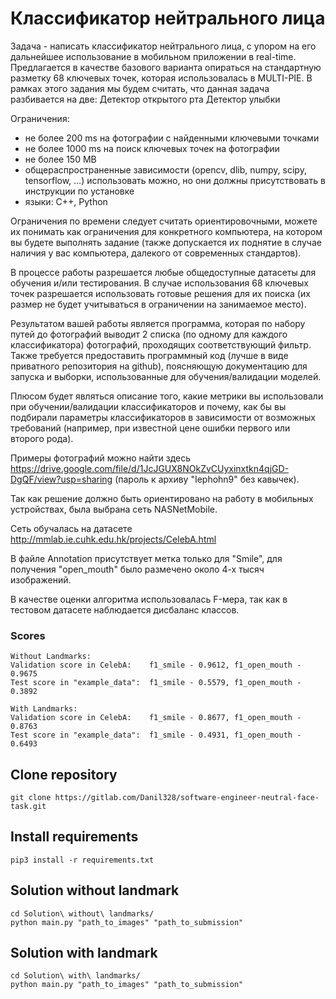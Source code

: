 # Классификатор нейтрального лица

Задача - написать классификатор нейтрального лица, с упором на его дальнейшее использование в мобильном приложении в real-time. Предлагается в качестве базового варианта опираться на стандартную разметку 68 ключевых точек, которая использовалась в MULTI-PIE.
В рамках этого задания мы будем считать, что данная задача разбивается на две:
Детектор открытого рта
Детектор улыбки

Ограничения:
- не более 200 ms на фотографии с найденными ключевыми точками
- не более 1000 ms на поиск ключевых точек на фотографии
- не более 150 MB 
- общераспространенные зависимости (opencv, dlib, numpy, scipy, tensorflow, …) использовать можно, но они должны присутствовать в инструкции по установке
- языки: C++, Python

Ограничения по времени следует считать ориентировочными, можете их понимать как ограничения для конкретного компьютера, на котором вы будете выполнять задание (также допускается их поднятие в случае наличия у вас компьютера, далекого от современных стандартов).

В процессе работы разрешается любые общедоступные датасеты для обучения и/или тестирования. В случае использования 68 ключевых точек разрешается использовать готовые решения для их поиска (их размер не будет учитываться в ограничении на занимаемое место). 

Результатом вашей работы является программа, которая по набору путей до фотографий выводит 2 списка (по одному для каждого классификатора) фотографий, проходящих соответствующий фильтр. Также требуется предоставить программный код (лучше в виде приватного репозитория на github), поясняющую документацию для запуска и выборки, использованные для обучения/валидации моделей.

Плюсом будет являться описание того, какие метрики вы использовали при обучении/валидации классификаторов и почему, как бы вы подбирали параметры классификаторов в зависимости от возможных требований (например, при известной цене ошибки первого или второго рода).

Примеры фотографий можно найти здесь 
https://drive.google.com/file/d/1JcJGUX8NOkZvCUyxinxtkn4qjGD-DgQF/view?usp=sharing
(пароль к архиву "Iephohn9" без кавычек).

Так как решение должно быть ориентировано на работу в мобильных устройствах, была выбрана сеть NASNetMobile.

Сеть обучалась на датасете http://mmlab.ie.cuhk.edu.hk/projects/CelebA.html

В файле Annotation присутствует метка только для "Smile", для получения "open_mouth" было размечено около 4-х тысяч изображений.

В качестве оценки алгоритма использовалась F-мера, так как в тестовом датасете наблюдается дисбаланс классов.

### Scores

    Without Landmarks:
    Validation score in CelebA:    f1_smile - 0.9612, f1_open_mouth - 0.9675
    Test score in "example_data":  f1_smile - 0.5579, f1_open_mouth - 0.3892
    
    With Landmarks:
    Validation score in CelebA:    f1_smile - 0.8677, f1_open_mouth - 0.8763
    Test score in "example_data":  f1_smile - 0.4931, f1_open_mouth - 0.6493
    
## Clone repository

    git clone https://gitlab.com/Danil328/software-engineer-neutral-face-task.git

## Install requirements

    pip3 install -r requirements.txt

## Solution without landmark

    cd Solution\ without\ landmarks/
    python main.py "path_to_images" "path_to_submission"
    
## Solution with landmark

    cd Solution\ with\ landmarks/
    python main.py "path_to_images" "path_to_submission"
